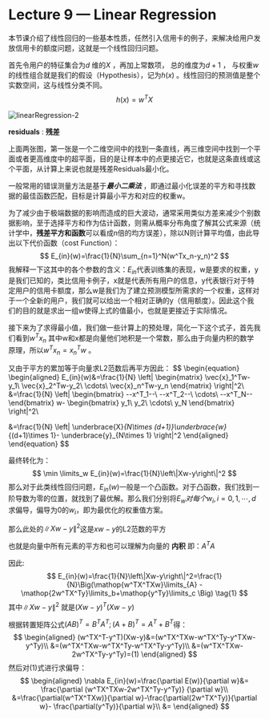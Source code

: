# Lecture 9 — Linear Regression



本节课介绍了线性回归的一些基本性质，任然引入信用卡的例子，来解决给用户发放信用卡的额度问题，这就是一个线性回归问题。



首先令用户的特征集合为$d$ 维的$X$ ，再加上常数项， 总的维度为$d + 1$ ， 与权重$w$ 的线性组合就是我们的假设（Hypothesis），记为$h(x)$ 。线性回归的预测值是整个实数空间，这与线性分类不同。
$$
h(x) = w^TX
$$


![linearRegression-2](D:\机器学习基石笔记\linearRegression-2.png)

**residuals** : **残差**

上面两张图，第一张是一个二维空间中的找到一条直线，再三维空间中找到一个平面或者更高维度中的超平面，目的是让样本中的点更接近它，也就是这条直线或这个平面，从计算上来说也就是残差Residuals最小化。



一般常用的错误测量方法是基于***最小二乘法*** ，即通过最小化误差的平方和寻找数据的最佳函数匹配，目标是计算最小平方和对应的权重w。

为了减少由于极端数据的影响而造成的巨大波动，通常采用类似方差来减少个别数据影响，至于选择平方和作为估计函数，则需从概率分布角度了解其公式来源（统计学中，**残差平方和函数**可以看成n倍的均方误差），除以N则计算平均值，由此导出以下代价函数（cost Function）：
$$
E_{in}(w)=\frac{1}{N}\sum_{n=1}^N(w^Tx_n-y_n)^2
$$
我解释一下这其中的各个参数的含义：$E_{in}$代表训练集的表现，w是要求的权重，y是我们已知的，类比信用卡例子，x就是代表所有用户的信息，y代表银行对于特定用户的信用卡额度，那么w是我们为了建立预测模型所需求的一个权重，这样对于一个全新的用户，我们就可以给出一个相对正确的y（信用额度）。因此这个我们的目的就是求出一组w使得上式的值最小，也就是更接近于实际情况。

接下来为了求得最小值，我们做一些计算上的预处理，简化一下这个式子，首先我们看到$w^Tx_n$ 其中w和x都是向量他们地积是一个常数，那么由于向量内积的数学原理，所以$w^Tx_n=x_n^Tw$ 。

又由于平方的累加等于向量求L2范数后再平方因此：
$$
\begin{equation}
\begin{aligned}
E_{in}(w)&=\frac{1}{N}
\left\|
	\begin{matrix}
		\vec{x}_1^Tw-y_1\\ 
		\vec{x}_2^Tw-y_2\\ 
		\cdots\\ 
		\vec{x}_n^Tw-y_n
    \end{matrix}
\right\|^2\\
&=\frac{1}{N}
\left\|
	\begin{bmatrix}
		--x^T_1--\\
		--x^T_2--\\
		\cdots\\
		--x^T_N--
	\end{bmatrix}
	w-
	\begin{bmatrix}
		y_1\\
		y_2\\
		\cdots\\
		y_N
	\end{bmatrix}
\right\|^2\\

&=\frac{1}{N}
	\left\|
		\underbrace{X}_{N\times (d+1)}\underbrace{w}_{(d+1)\times 1}-
		\underbrace{y}_{N\times 1}
	\right\|^2
\end{aligned}
\end{equation}
$$



最终转化为：
$$
\min \limits_w E_{in}(w)=\frac{1}{N}\left\|Xw-y\right\|^2
$$
那么对于此类线性回归问题，$E_{in}(w)$一般是一个凸函数。对于凸函数，我们找到一阶导数为零的位置，就找到了最优解。那么我们分别将$E_w 对每个w_i, i = 0,1,\cdots,d$ 求偏导，偏导为0的$w_i$，即为最优化的权重值方案。

那么此处的$\left\|Xw-y\right\|^2$这是$xw-y$的L2范数的平方

也就是向量中所有元素的平方和也可以理解为向量的 **内积** 即：$A^TA$

因此:
$$
E_{in}(w)=\frac{1}{N}\left\|Xw-y\right\|^2=\frac{1}{N}\Big(\mathop{w^TX^TXw}\limits_{A} -\mathop{2w^TX^Ty}\limits_b+\mathop{y^Ty}\limits_c \Big) \tag{1}
$$
其中$\left\|Xw-y\right\|^2$ 就是$(Xw-y)^T(Xw-y)$ 

根据转置矩阵公式$(AB)^T=B^TA^T;(A+B)^T=A^T+B^T$得：
$$
\begin{aligned}
(w^TX^T-y^T)(Xw-y)&=(w^TX^TXw-w^TX^Ty-y^TXw-y^Ty)\\
&=(w^TX^TXw-w^TX^Ty-w^TX^Ty-y^Ty)\\
&=(w^TX^TXw-2w^TX^Ty-y^Ty)=(1)
\end{aligned}
$$
然后对(1)式进行求偏导：
$$
\begin{aligned}
\nabla E_{in}(w)=\frac{\partial E(w)}{\partial w}&=
 \frac{\partial (w^TX^TXw-2w^TX^Ty-y^Ty)}
 	{\partial w}\\
 &=\frac{\partial(w^TX^TXw)}{\partial w}-\frac{\partial(2w^TX^Ty)}{\partial w}-
 \frac{\partial(y^Ty)}{\partial w}\\
 &=
\end{aligned}
$$
